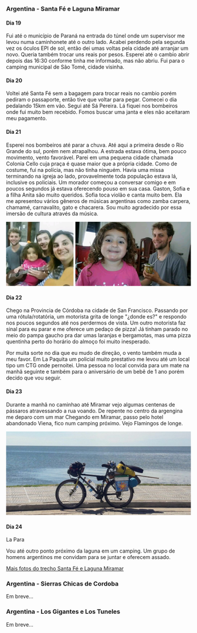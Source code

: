 

### Argentina - Santa Fé e Laguna Miramar

#### Dia 19

Fui até o município de Paraná na entrada do túnel onde um supervisor me levou numa caminhonete até o outro lado.
Acabei perdendo pela segunda vez os óculos EPI de sol, então dei umas voltas pela cidade até arranjar um novo.
Queria também trocar uns reais por pesos.
Esperei até o cambio abrir depois das 16:30 conforme tinha me informado, mas não abriu.
Fui para o camping municipal de São Tomé, cidade visinha.


#### Dia 20

Voltei até Santa Fé sem a bagagem para trocar reais no cambio porém pediram o passaporte, então tive que voltar para pegar.
Comecei o dia pedalando 15km em vão.
Segui até Sá Pereira.
Lá fiquei nos bombeiros onde fui muito bem recebido. 
Fomos buscar uma janta e eles não aceitaram meu pagamento.

#### Dia 21

Esperei nos bombeiros até parar a chuva.
Até aqui a primeira desde o Rio Grande do sul, porém nem atrapalhou.
A estrada estava ótima, bem pouco movimento, vento favorável.
Parei em uma pequena cidade chamada Colonia Cello cuja praça é quase maior que a própria cidade.
Como de costume, fui na polícia, mas não tinha ninguém.
Havia uma missa terminando na igreja ao lado, provavelmente toda população estava lá, inclusive os policiais.
Um morador começou a conversar comigo e em poucos segundos já estava oferecendo pouso em sua casa.
Gaston, Sofia e a filha Anita são muito queridos.
Sofia toca violão e canta muito bem.
Ela me apresentou vários gêneros de músicas argentinas como zamba carpera, chamamé, carnavalito, gato e chacarera.
Sou muito agradecido por essa imersão de cultura através da música.



![A familia que me recebeu em Colonia Cello](./assets/images/FB_IMG_15097999207876126.jpg)

#### Dia 22

Chego na Provincia de Córdoba na cidade de San Francisco.
Passando por uma rótula/rotatória, um motorista grita de longe "¿donde es?" e respondo nos poucos segundos até nos perdermos de vista.
Um outro motorista faz sinal para eu parar e me oferece um pedaço de pizza!
Já tinham parado no meio do pampa gaucho pra dar umas laranjas e bergamotas, mas uma pizza quentinha perto do horário do almoço foi muito inesperado.

Por muita sorte no dia que eu mudo de direção, o vento também muda a meu favor.
Em La Paquita um policial muito prestativo me levou até um local tipo um CTG onde pernoitei.
Uma pessoa no local convida para um mate na manhã seguinte e também para o aniversário de um bebê de 1 ano porém decido que vou seguir.

#### Dia 23

Durante a manhã no caminhao até Miramar vejo algumas centenas de pássaros atravessando a rua voando.
De repente no centro da argengina me deparo com um mar
Chegando em Miramar, passo pelo hotel abandonado Viena, fico num camping próximo.
Vejo Flamingos de longe.

![Laguna mar Chiquita](./assets/images/20171104_151600.jpg)

#### Dia 24

La Para

Vou até outro ponto próximo da laguna em um camping.
Um grupo de homens argentinos me convidam para se juntar e oferecem assado.





[Mais fotos do trecho Santa Fé e Laguna Miramar](https://photos.app.goo.gl/e0Ee62FGLjaVAHd53)



### Argentina - Sierras Chicas de Cordoba

Em breve...

### Argentina - Los Gigantes e Los Tuneles

Em breve...









<!--

Cansei de ficar se preocupando no que postar nas redes e decidi aproveitar o agora 

Dica preciosa: Cagar de manha

Foto de flor com andes no fundo

Estar fazendo algo muito diferente fez acessar memórias do subconciente. A mente estava quase como num sonho, a gente é mais inteligente.
Pag 66 terra dos homens referência

Niveis de mulambiker - uruguai barraca (lona que coloca na cerca)

Botar oleo na correia, anel por anel

Trocar correia

"Às vezes, na vida, não acontece nenhuma lição, acontece só um monte de doidera mesmo" Seu Edson

-->

